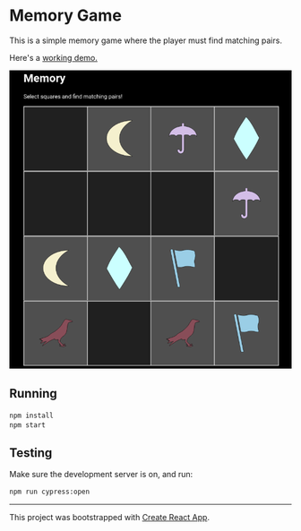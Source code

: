 # Memory Game

This is a simple memory game where the player must find matching pairs.

Here's a [working demo.](https://enthusiastic-jellyfish.surge.sh)

![Preview](preview.png)

## Running

```sh
npm install
npm start
```

## Testing

Make sure the development server is on, and run:

```sh
npm run cypress:open
````

___

This project was bootstrapped with [Create React App](https://github.com/facebook/create-react-app).
